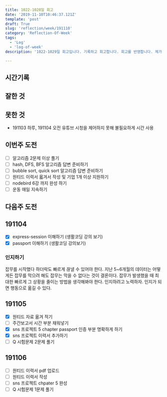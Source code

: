 ```yaml
---
title: 1022-1028일 회고
date: '2019-11-10T10:46:37.121Z'
template: 'post'
draft: True
slug: 'reflection/week/191110'
category: 'Reflection-Of-Week'
tags:
  - 'Log'
  - 'log-of-week'
description: '1022-1029일 회고입니다. 기록하고 회고합니다. 회고를 반영합니다. 제가 자라는 방식입니다.'

---
```


## 시간기록 



## 잘한 것



## 못한 것

- 191103 하루, 191104 오전 유튜브 시청을 제어하지 못해 불필요하게 시간 사용 

## 이번주 도전

- [ ] 알고리즘 2문제 이상 풀기 
- [ ] hash, DFS, BFS 알고리즘 답변 준비하기 
- [ ] bubble sort, quick sort 알고리즘 답변 준비하기 
- [ ] 원티드 이력서 옯겨서 작성 및 기업 1개 이상 지원하기 
- [ ] nodebird 6강 까지 완성 하기 
- [ ] 운동 매일 지속하기 

## 다음주 도전



## 191104

- [x] express-session 이해하기 (생활코딩 강의 보기)
- [x] passport 이해하기 (생활코딩 강의보기) 

### 인지하기 

잡무를 시작했다 하더락도 빠르게 끊낼 수 있어야 한다. 지난 5~6개월의 데이터는 어떻게든 잡무를 막으려 해도 잡무는 막을 수 없다는 것이 결론이다. 잡무가 발생했을 때 최대한 빠르게 그 상황을 줄이는 방법을 생각해봐야 한다. 인지하려고 노력하자. 인지가 되면 행동으로 옮길 수 있다. 

## 191105 

- [x] 원티드 자료 옮겨 적기 
- [ ] 주간보고서 시간 부분 채워넣기 
- [x] sns 프로젝트 5 chapter passport 인증 부분 명확하게 하기
- [x] sns 프로젝트 이력서 추가하기
- [ ] Q 시험문제 2문제 풀기 

## 191106

- [ ] 원티드 이력서 pdf 업로드 
- [ ] 원티드 이력서 작성 
- [ ] sns 프로젝트 chpater 5 완성 
- [ ] Q  시험문제 1문제 풀기 
